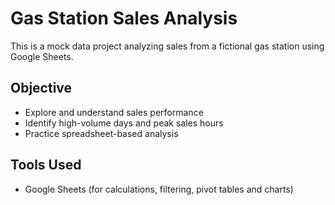 # Gas Station Sales Analysis

This is a mock data project analyzing sales from a fictional gas station using Google Sheets.

## Objective

- Explore and understand sales performance
- Identify high-volume days and peak sales hours
- Practice spreadsheet-based analysis

## Tools Used

- Google Sheets (for calculations, filtering, pivot tables and charts)

